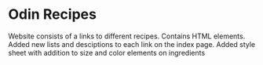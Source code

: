 # Odin Recipes 
Website consists of a links to different recipes.
Contains HTML elements.
Added new lists and desciptions to each link on the index page.
Added style sheet with addition to size and color elements on ingredients 
